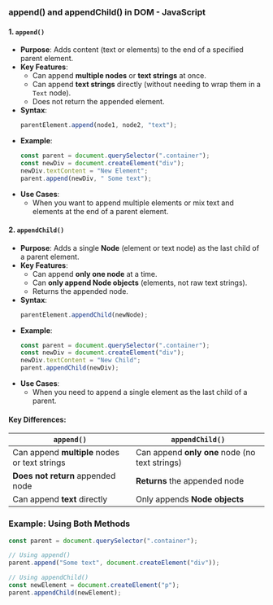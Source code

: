 ### **append() and appendChild() in DOM - JavaScript**

#### **1. `append()`**
- **Purpose**: Adds content (text or elements) to the end of a specified parent element.
- **Key Features**:
  - Can append **multiple nodes** or **text strings** at once.
  - Can append **text strings** directly (without needing to wrap them in a `Text` node).
  - Does not return the appended element.
- **Syntax**:
  ```javascript
  parentElement.append(node1, node2, "text");
  ```
- **Example**:
  ```javascript
  const parent = document.querySelector(".container");
  const newDiv = document.createElement("div");
  newDiv.textContent = "New Element";
  parent.append(newDiv, " Some text");
  ```
- **Use Cases**:
  - When you want to append multiple elements or mix text and elements at the end of a parent element.

#### **2. `appendChild()`**
- **Purpose**: Adds a single **Node** (element or text node) as the last child of a parent element.
- **Key Features**:
  - Can append **only one node** at a time.
  - Can **only append Node objects** (elements, not raw text strings).
  - Returns the appended node.
- **Syntax**:
  ```javascript
  parentElement.appendChild(newNode);
  ```
- **Example**:
  ```javascript
  const parent = document.querySelector(".container");
  const newDiv = document.createElement("div");
  newDiv.textContent = "New Child";
  parent.appendChild(newDiv);
  ```
- **Use Cases**:
  - When you need to append a single element as the last child of a parent.

#### **Key Differences**:
| `append()`                         | `appendChild()`                    |
|------------------------------------|------------------------------------|
| Can append **multiple** nodes or text strings | Can append **only one** node (no text strings) |
| **Does not return** appended node  | **Returns** the appended node      |
| Can append **text** directly       | Only appends **Node objects**      |

### **Example**: Using Both Methods
```javascript
const parent = document.querySelector(".container");

// Using append()
parent.append("Some text", document.createElement("div"));

// Using appendChild()
const newElement = document.createElement("p");
parent.appendChild(newElement);
```